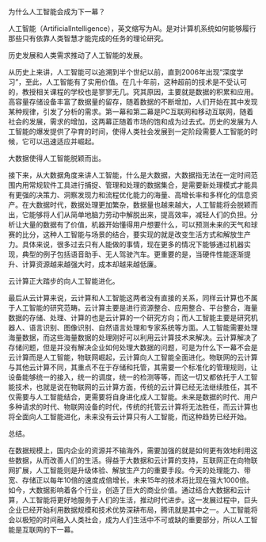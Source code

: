 为什么人工智能会成为下一幕？ 

人工智能（ArtificialIntelligence），英文缩写为AI。是对计算机系统如何能够履行那些只有依靠人类智慧才能完成的任务的理论研究。

历史发展和人类需求推动了人工智能的发展。 

从历史上来讲，人工智能可以追溯到半个世纪以前，直到2006年出现“深度学习”，至此，人工智能有了实用价值。在几十年前，这种超前的技术是不受认可的，教授相关课程的学校也是寥寥无几。究其原因，主要就是数据的积累和应用。高容量存储设备丰富了数据量的留存，随着数据的不断增加，人们开始在其中发现某种规律，引发了分析的需求。第一幕和第二幕是PC互联网和移动互联网，随着社会的发展，需求的增加，这两幕正随着市场的饱和成为过去式。历史的发展为人工智能的爆发提供了孕育的时间，使得人类社会发展到一定阶段需要人工智能的时候，它可以迅速适应并崛起。
 
 大数据使得人工智能脱颖而出。 
 
 接下来，从大数据角度来讲人工智能，什么是大数据，大数据指无法在一定时间范围内用常规软件工具进行捕捉、管理和处理的数据集合，是需要新处理模式才能具有更强的决策力、洞察发现力和流程优化能力的海量、高增长率和多样化的信息资产。在大数据时代，数据处理更加繁杂，数据量也越来越大，人工智能将会脱颖而出，它能够将人们从简单地脑力劳动中解脱出来，提高效率，减轻人们的负担。分析让大量的数据有了价值，机器开始懂得用户想要什么，可以预测未来的天气和球赛的比分，这种人工智能与场景的结合，要实现的就是改变生活方式和解放生产力。具体来说，很多过去只有人能做的事情，现在更多的情况下能够通过机器实现，典型的例子包括语音助手、无人驾驶汽车。更重要的是，当硬件性能逐渐提升、计算资源越来越强大时，成本却越来越低廉。
 
 云计算正大踏步的向人工智能进化。  
 
 最后从云计算来说，云计算和人工智能这两者没有直接的关系，同样云计算也不属于人工智能的研究范畴。云计算主要是进行资源整合、应用整合、平台整合，海量数据的存储、处理、计算的也是云计算的一个研究方向；而人工智能主要是研究机器人、语言识别、图像识别、自然语言处理和专家系统等方面。人工智能需要处理海量数据，而这些海量数据的处理刚好可以利用云计算技术来解决。云计算解决了存储问题，但是并没有解决企业如何处理大数据的问题，可是为什么下一幕不会是云计算而是人工智能，物联网崛起，云计算向人工智能全面进化。物联网的云计算与其他云计算不同，其重点不在于存储和托管，其需要一个标准化的管理规则，让设备能够统一的接入，统一的调度，统一的检测等等，而这一切又都依托于人工智能技术，也就是说在物联网的云计算方面，传统的云计算已经无法继续胜任，其不仅需要与人工智能结合，更需要将自身进化成人工智能。未来是数据的时代、用户多种请求的时代、物联网设备的时代，传统的托管云计算将无法胜任，而云计算也将全面向人工智能进化，未来没有云计算只有人工智能，而这种趋势已经开始。

总结。  

在数据规模上，国内企业的资源并不输海外，需要加强的就是如何更有效地利用这些数据，从而改善人们的生活。得益于大数据和云计算的支持，互联网正在向物联网扩展，人工智能则是升级体验、解放生产力的重要手段。今天的处理能力、带宽、存储正以每年10倍的速度成倍增长，未来15年的技术将比现在强大1000倍。如今，大数据影响着各个行业，创造了巨大的商业价值。通过结合大数据和云计算，人工智能将更好地服务于人们的生活，推动时代进步。这一发展过程中，巨头企业已经开始利用数据规模和技术优势深耕布局，腾讯就是其中之一。人工智能将会以极短的时间融入人类社会，成为人们生活中不可或缺的重要部分，所以人工智能是互联网的下一幕。
